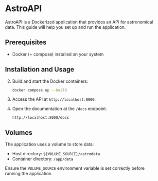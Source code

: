 # AstroAPI

AstroAPI is a Dockerized application that provides an API for astronomical data. This guide will help you set up and run the application.

## Prerequisites

- Docker (+ compose) installed on your system

## Installation and Usage

2. Build and start the Docker containers:

   ```bash
   docker compose up --build
   ```

3. Access the API at `http://localhost:8000`.

4. Open the documentation at the `/docs` endpoint:

   ```
   http://localhost:8000/docs
   ```

## Volumes

The application uses a volume to store data:

- Host directory: `${VOLUME_SOURCE}/astrodata`
- Container directory: `/app/data`

Ensure the `VOLUME_SOURCE` environment variable is set correctly before running the application.

